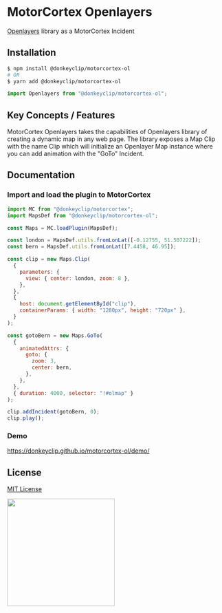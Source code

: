 # MotorCortex Openlayers

[Openlayers](https://openlayers.org/) library as a MotorCortex Incident

## Installation

```bash
$ npm install @donkeyclip/motorcortex-ol
# OR
$ yarn add @donkeyclip/motorcortex-ol
```

```javascript
import Openlayers from "@donkeyclip/motorcortex-ol";
```

## Key Concepts / Features

MotorCortex Openlayers takes the capabilities of Openlayers library of creating a dynamic map in any web page.
The library exposes a Map Clip with the name Clip which will initialize an Openlayer Map instance where you can add animation with the "GoTo" Incident.

## Documentation

### Import and load the plugin to MotorCortex

```javascript
import MC from "@donkeyclip/motorcortex";
import MapsDef from "@donkeyclip/motorcortex-ol";

const Maps = MC.loadPlugin(MapsDef);

const london = MapsDef.utils.fromLonLat([-0.12755, 51.507222]);
const bern = MapsDef.utils.fromLonLat([7.4458, 46.95]);

const clip = new Maps.Clip(
  {
    parameters: {
      view: { center: london, zoom: 8 },
    },
  },
  {
    host: document.getElementById("clip"),
    containerParams: { width: "1280px", height: "720px" },
  }
);

const gotoBern = new Maps.GoTo(
  {
    animatedAttrs: {
      goto: {
        zoom: 3,
        center: bern,
      },
    },
  },
  { duration: 4000, selector: "!#olmap" }
);

clip.addIncident(gotoBern, 0);
clip.play();
```

### Demo

https://donkeyclip.github.io/motorcortex-ol/demo/

## License

[MIT License](https://opensource.org/licenses/MIT)

[<img src="https://presskit.donkeyclip.com/logos/donkey%20clip%20logo.svg" width=250></img>](https://donkeyclip.com)
